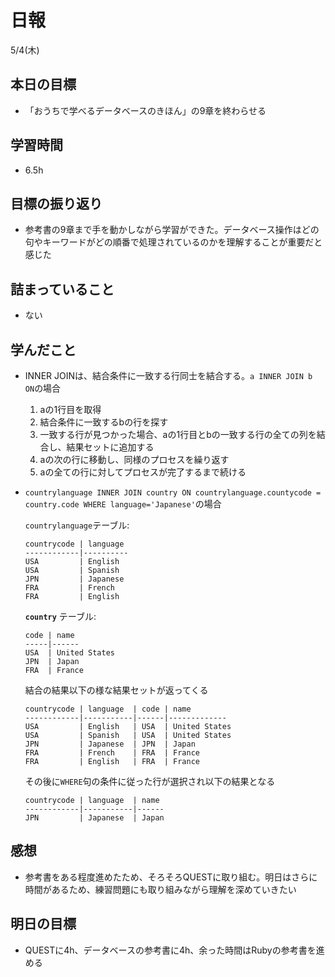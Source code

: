 # 日報

5/4(木)

## 本日の目標

- 「おうちで学べるデータベースのきほん」の9章を終わらせる

## 学習時間

- 6.5h

## 目標の振り返り

- 参考書の9章まで手を動かしながら学習ができた。データベース操作はどの句やキーワードがどの順番で処理されているのかを理解することが重要だと感じた

## 詰まっていること

- ない

## 学んだこと

- INNER JOINは、結合条件に一致する行同士を結合する。`a INNER JOIN b ON`の場合
    1. aの1行目を取得
    2. 結合条件に一致するbの行を探す
    3. 一致する行が見つかった場合、aの1行目とbの一致する行の全ての列を結合し、結果セットに追加する
    4. aの次の行に移動し、同様のプロセスを繰り返す
    5. aの全ての行に対してプロセスが完了するまで続ける
- `countrylanguage INNER JOIN country ON countrylanguage.countycode = country.code WHERE language='Japanese'`の場合
    
    `countrylanguage`テーブル:
    
    ```
    countrycode | language
    ------------|----------
    USA         | English
    USA         | Spanish
    JPN         | Japanese
    FRA         | French
    FRA         | English
    ```
    
    **`country`** テーブル:
    
    ```
    code | name
    -----|------
    USA  | United States
    JPN  | Japan
    FRA  | France
    ```
    
    結合の結果以下の様な結果セットが返ってくる
    
    ```
    countrycode | language  | code | name
    ------------|-----------|------|-------------
    USA         | English   | USA  | United States
    USA         | Spanish   | USA  | United States
    JPN         | Japanese  | JPN  | Japan
    FRA         | French    | FRA  | France
    FRA         | English   | FRA  | France
    ```
    
    その後に``````````````````````````````````````WHERE``````````````````````````````````````句の条件に従った行が選択され以下の結果となる
    
    ```
    countrycode | language  | name
    ------------|-----------|------
    JPN         | Japanese  | Japan
    ```
    

## 感想

- 参考書をある程度進めたため、そろそろQUESTに取り組む。明日はさらに時間があるため、練習問題にも取り組みながら理解を深めていきたい

## 明日の目標

- QUESTに4h、データベースの参考書に4h、余った時間はRubyの参考書を進める
